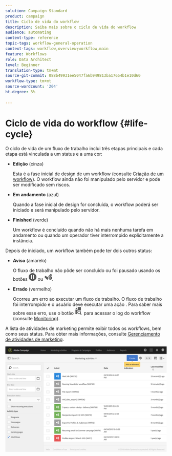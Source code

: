 ```yaml
---
solution: Campaign Standard
product: campaign
title: Ciclo de vida do workflow
description: Saiba mais sobre o ciclo de vida do workflow
audience: automating
content-type: reference
topic-tags: workflow-general-operation
context-tags: workflow,overview;workflow,main
feature: Workflows
role: Data Architect
level: Beginner
translation-type: tm+mt
source-git-commit: 088b49931ee5047fa6b949813ba17654b1e10d60
workflow-type: tm+mt
source-wordcount: '204'
ht-degree: 3%

---
```



# Ciclo de vida do workflow {#life-cycle}

O ciclo de vida de um fluxo de trabalho inclui três etapas principais e cada etapa está vinculada a um status e a uma cor:

* **Edição**  (cinza)

   Esta é a fase inicial de design de um workflow (consulte [Criação de um workflow](../../automating/using/building-a-workflow.md#creating-a-workflow)). O workflow ainda não foi manipulado pelo servidor e pode ser modificado sem riscos.

* **Em andamento**  (azul)

   Quando a fase inicial de design for concluída, o workflow poderá ser iniciado e será manipulado pelo servidor.

* **Finished**  (verde)

   Um workflow é concluído quando não há mais nenhuma tarefa em andamento ou quando um operador tiver interrompido explicitamente a instância.

Depois de iniciado, um workflow também pode ter dois outros status:

* **Aviso**  (amarelo)

   O fluxo de trabalho não pôde ser concluído ou foi pausado usando os botões ![](assets/pause_darkgrey-24px.png) ou ![](assets/check_pause_darkgrey-24px.png).

* **Errado**  (vermelho)

   Ocorreu um erro ao executar um fluxo de trabalho. O fluxo de trabalho foi interrompido e o usuário deve executar uma ação . Para saber mais sobre esse erro, use o botão ![](assets/printpreview_darkgrey-24px.png) para acessar o log do workflow (consulte [Monitoring](../../automating/using/monitoring-workflow-execution.md)).

A lista de atividades de marketing permite exibir todos os workflows, bem como seus status. Para obter mais informações, consulte [Gerenciamento de atividades de marketing](../../start/using/marketing-activities.md#about-marketing-activities).

![](assets/wkf_execution_3.png)
